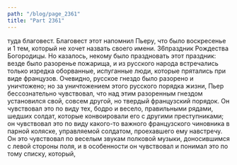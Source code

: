 ```yaml
---
path: "/blog/page_2361"
title: "Part 2361"
---
```


туда благовест. Благовест этот напомнил Пьеру, что было воскресенье и 1 тем, который не хочет назвать своего имени.
36праздник Рождества Богородицы. Но казалось, некому было праздновать этот праздник: везде было разоренье пожарища, и из русского народа встречались только изредка оборванные, испуганные люди, которые прятались при виде французов.
Очевидно, русское гнездо было разорено и уничтожено; но за уничтожением этого русского порядка жизни, Пьер бессознательно чувствовал, что над этим разоренным гнездом установился свой, совсем другой, но твердый французский порядок. Он чувствовал это по виду тех, бодро и весело, правильными рядами, шедших солдат, которые конвоировали его с другими преступниками; он чувствовал это по виду какого-то важного французского чиновника в парной коляске, управляемой солдатом, проехавшего ему навстречу. Он это чувствовал по веселым звукам полковой музыки, доносившимся с левой стороны поля, и в особенности он чувствовал и понимал это по тому списку, который,
